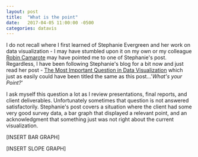 ```yaml
---
layout: post
title:  "What is the point"
date:   2017-04-05 11:00:00 -0500
categories: datavis
---
```


I do not recall where I first learned of Stephanie Evergreen and her work on data visualization - I may have stumbled upon it on my own or my colleague [Robin Camarote](http://www.robincamarote.com) may have pointed me to one of Stephanie's post. Regardless, I have been following Stephanie's blog for a bit now and just read her post - [The Most Important Question in Data Visualization](http://stephanieevergreen.com/most-important-question/) which just as easily could have been titled the same as this post...'_What's your Point?_'

I ask myself this question a lot as I review presentations, final reports, and client deliverables. Unfortunately sometimes that question is not answered satisfactorily. Stephanie's post covers a situation where the client had some very good survey data, a bar graph that displayed a relevant point, and an acknowledgment that something just was not right about the current visualization.

[INSERT BAR GRAPH]


[INSERT SLOPE GRAPH]